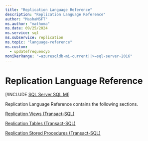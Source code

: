 ```yaml
---
title: "Replication Language Reference"
description: "Replication Language Reference"
author: "MashaMSFT"
ms.author: "mathoma"
ms.date: 09/25/2024
ms.service: sql
ms.subservice: replication
ms.topic: "language-reference"
ms.custom:
  - updatefrequency5
monikerRange: "=azuresqldb-mi-current||>=sql-server-2016"
---
```

# Replication Language Reference
[!INCLUDE [SQL Server SQL MI](../../includes/applies-to-version/sql-asdbmi.md)]

  Replication Language Reference contains the following sections.  
  
 [Replication Views &#40;Transact-SQL&#41;](../../relational-databases/system-views/replication-views-transact-sql.md)  
  
 [Replication Tables &#40;Transact-SQL&#41;](../../relational-databases/system-tables/replication-tables-transact-sql.md)  
  
 [Replication Stored Procedures &#40;Transact-SQL&#41;](../../relational-databases/system-stored-procedures/replication-stored-procedures-transact-sql.md)  
  
  
